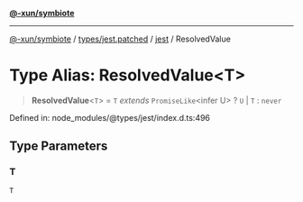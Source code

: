 [**@-xun/symbiote**](../../../../../README.md)

***

[@-xun/symbiote](../../../../../README.md) / [types/jest.patched](../../../README.md) / [jest](../README.md) / ResolvedValue

# Type Alias: ResolvedValue\<T\>

> **ResolvedValue**\<`T`\> = `T` *extends* `PromiseLike`\<infer U\> ? `U` \| `T` : `never`

Defined in: node\_modules/@types/jest/index.d.ts:496

## Type Parameters

### T

`T`
